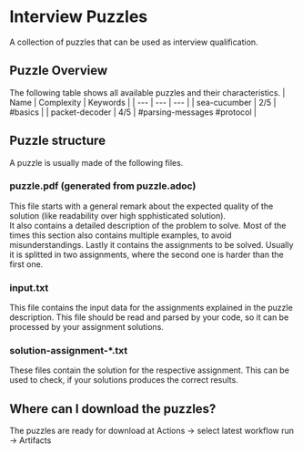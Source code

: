 # Interview Puzzles
A collection of puzzles that can be used as interview qualification.

## Puzzle Overview
The following table shows all available puzzles and their characteristics.
| Name           | Complexity | Keywords                    |
| ---            | ---        | ---                         |
| sea-cucumber   | 2/5        | #basics                     |
| packet-decoder | 4/5        | #parsing-messages #protocol |

## Puzzle structure
A puzzle is usually made of the following files.

### puzzle.pdf (generated from puzzle.adoc)
This file starts with a general remark about the expected quality of the solution (like readability over high spphisticated solution).  
It also contains a detailed description of the problem to solve. Most of the times this section also contains multiple examples, to avoid misunderstandings.
Lastly it contains the assignments to be solved. Usually it is splitted in two assignments, where the second one is harder than the first one.

### input.txt
This file contains the input data for the assignments explained in the puzzle description. This file should be read and parsed by your code, so it can be processed by your assignment solutions.

### solution-assignment-*.txt
These files contain the solution for the respective assignment. This can be used to check, if your solutions produces the correct results.

## Where can I download the puzzles?
The puzzles are ready for download at Actions -> select latest workflow run -> Artifacts
